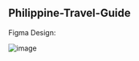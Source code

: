 ## Philippine-Travel-Guide

Figma Design:

![image](https://github.com/user-attachments/assets/69d77fb3-d0c1-494b-88fa-cc8179f28a84)
